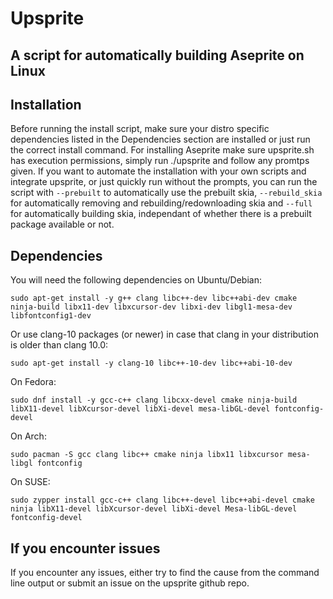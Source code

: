 # Upsprite
## A script for automatically building Aseprite on Linux

## Installation
Before running the install script, make sure your distro specific dependencies listed in the Dependencies section are installed or just run the correct install command.
For installing Aseprite make sure upsprite.sh has execution permissions, simply run ./upsprite and follow any promtps given.
If you want to automate the installation with your own scripts and integrate upsprite, or just quickly run without the prompts, you can run the script with `--prebuilt` to automatically use the prebuilt skia, `--rebuild_skia` for automatically removing and rebuilding/redownloading skia and `--full` for automatically building skia, independant of whether there is a prebuilt package available or not.

## Dependencies

You will need the following dependencies on Ubuntu/Debian:

    sudo apt-get install -y g++ clang libc++-dev libc++abi-dev cmake ninja-build libx11-dev libxcursor-dev libxi-dev libgl1-mesa-dev libfontconfig1-dev

Or use clang-10 packages (or newer) in case that clang in your distribution is older than clang 10.0:

    sudo apt-get install -y clang-10 libc++-10-dev libc++abi-10-dev

On Fedora:

    sudo dnf install -y gcc-c++ clang libcxx-devel cmake ninja-build libX11-devel libXcursor-devel libXi-devel mesa-libGL-devel fontconfig-devel

On Arch:

    sudo pacman -S gcc clang libc++ cmake ninja libx11 libxcursor mesa-libgl fontconfig

On SUSE:

    sudo zypper install gcc-c++ clang libc++-devel libc++abi-devel cmake ninja libX11-devel libXcursor-devel libXi-devel Mesa-libGL-devel fontconfig-devel

## If you encounter issues
If you encounter any issues, either try to find the cause from the command line output or submit an issue on the upsprite github repo.
